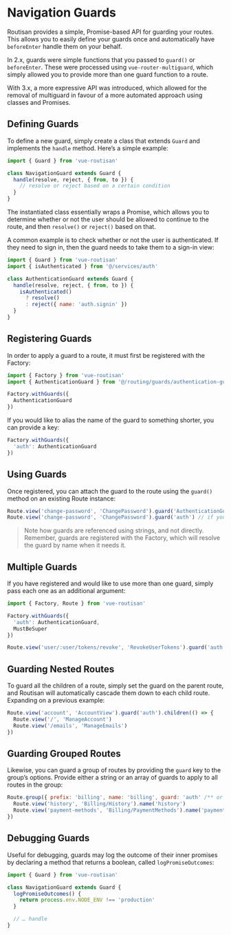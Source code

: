 # Navigation Guards

Routisan provides a simple, Promise-based API for guarding your routes. This allows you to easily define your guards once and automatically have `beforeEnter` handle them on your behalf.

In 2.x, guards were simple functions that you passed to `guard()` or `beforeEnter`. These were processed using `vue-router-multiguard`, which simply allowed you to provide more than one guard function to a route.

With 3.x, a more expressive API was introduced, which allowed for the removal of multiguard in favour of a more automated approach using classes and Promises.

## Defining Guards

To define a new guard, simply create a class that extends `Guard` and implements the `handle` method. Here’s a simple example:

```js
import { Guard } from 'vue-routisan'

class NavigationGuard extends Guard {
  handle(resolve, reject, { from, to }) {
    // resolve or reject based on a certain condition
  }
}
```

The instantiated class essentially wraps a Promise, which allows you to determine whether or not the user should be allowed to continue to the route, and then `resolve()` or `reject()` based on that.

A common example is to check whether or not the user is authenticated. If they need to sign in, then the guard needs to take them to a sign-in view:

```js
import { Guard } from 'vue-routisan'
import { isAuthenticated } from '@/services/auth'

class AuthenticationGuard extends Guard {
  handle(resolve, reject, { from, to }) {
    isAuthenticated()
      ? resolve()
      : reject({ name: 'auth.signin' })
  }
}
```

## Registering Guards

In order to apply a guard to a route, it must first be registered with the Factory:

```js
import { Factory } from 'vue-routisan'
import { AuthenticationGuard } from '@/routing/guards/authentication-guard'

Factory.withGuards({
  AuthenticationGuard
})
```

If you would like to alias the name of the guard to something shorter, you can provide a key:

```js
Factory.withGuards({
  'auth': AuthenticationGuard
})
```

## Using  Guards

Once registered, you can attach the guard to the route using the `guard()` method on an existing Route instance:

```js
Route.view('change-password', 'ChangePassword').guard('AuthenticationGuard')
Route.view('change-password', 'ChangePassword').guard('auth') // if you registered with an alias
```

> Note how guards are referenced using strings, and not directly. Remember, guards are registered with the Factory, which will resolve the guard by name when it needs it.

## Multiple Guards

If you have registered and would like to use more than one guard, simply pass each one as an additional argument:

```js
import { Factory, Route } from 'vue-routisan'

Factory.withGuards({
  'auth': AuthenticationGuard,
  MustBeSuper
})

Route.view('user/:user/tokens/revoke', 'RevokeUserTokens').guard('auth', 'MustBeSuper')
```

## Guarding Nested Routes

To guard all the children of a route, simply set the guard on the parent route, and Routisan will automatically cascade them down to each child route. Expanding on a previous example:

```js
Route.view('account', 'AccountView').guard('auth').children(() => {
  Route.view('/', 'ManageAccount')
  Route.view('/emails', 'ManageEmails')
})
```

## Guarding Grouped Routes

Likewise, you can guard a group of routes by providing the `guard` key to the group’s options. Provide either a string or an array of guards to apply to all routes in the group:

```js
Route.group({ prefix: 'billing', name: 'billing', guard: 'auth' /** or guard: ['auth', 'otp-ok'] */ }, () => {
  Route.view('history', 'Billing/History').name('history')
  Route.view('payment-methods', 'Billing/PaymentMethods').name('payment-methods')
})
```

## Debugging Guards

Useful for debugging, guards may log the outcome of their inner promises by declaring a method that returns a boolean, called `logPromiseOutcomes`:

```js
import { Guard } from 'vue-routisan'

class NavigationGuard extends Guard {
  logPromiseOutcomes() {
    return process.env.NODE_ENV !== 'production'
  }

  // … handle
}
```
